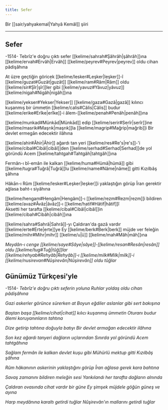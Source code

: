 ```yaml
---
title: Sefer
---
```


Bir [[sair/yahyakemal|Yahyâ Kemâl]] şiiri

---

## Sefer

-1514-
Tebrîz'e doğru çıktı sefer [[kelime/sahrah#Şâhrâh|şâhrâh]]ına
[[kelime/ervah#Ervâh|Ervâh]] [[kelime/peyrev#Peyrev|peyrev]] oldu cihan pâdişâhına

At üzre geçtiğin göricek [[kelime/lesker#Leşker|leşker]]-î [[kelime/guzat#Guzât|guzât]]
[[kelime/ram#Râm|Râm]] oldu [[kelime/sir#Şîr|şîr]]ler gibi [[kelime/yavuz#Yâvuz|yâvuz]] [[kelime/nigah#Nigâh|nigâh]]ına

[[kelime/yekser#Yekser|Yekser]] [[kelime/gaza#Gazâ|gazâ]] kılıncı kuşanmış bir ümmetin
[[kelime/calis#Câlis|Câlis]] budur [[kelime/erike#Erîke|erîke]]-i âlem-[[kelime/penah#Penâh|penâh]]ına

[[kelime/munkad#Münkād|Münkād]] edip [[kelime/serir#Serîr|serîr]]ine [[kelime/masrik#Maşrık|maşrık]]la [[kelime/magrip#Mağrip|mağrib]]i
Bir devlet ermegān edecektir ilâhına

[[kelime/ahir#Âhir|Âhir]] ağardı tan yeri [[kelime/res#Re's|re's]]-'i [[kelime/cibal#Cibâl|cibâl]]den
[[kelime/serhad#Serhad|Serhad]]de yol göründü Acem [[kelime/tahtgah#Tahtgâh|tahtgâh]]ına

Fermân-ı bî-emân ile kalkan [[kelime/huma#Hümâ|hümâ]] gibi
[[kelime/tugra#Tuğrâ|Tuğrâ]]lu [[kelime/name#Nâme|nâme]] gitti Kızılbâş şâhına

Hâkān-ı Rûm [[kelime/lesker#Leşker|leşker]]i yaklaştığın görüp
Îran gerektir ağlasa baht-ı siyâhına

[[kelime/hengam#Hengâm|Hengâm]]-ı [[kelime/rezm#Rezm|rezm]]i bildiren [[kelime/avaz#Âvâz|âvâz]]-ı [[kelime/hatif#Hâtif|hâtif]]î  
Aksetti her tarafta [[kelime/cibal#Cibâl|cibâl]]in [[kelime/cibah#Cibâh|cibâh]]ına

[[kelime/sahra#Sahrâ|Sahrâ]]-yı Çaldıran'da gazâ vardır [[kelime/erte#Erte|erte]]ye
Ey [[kelime/berk#Berk|berk]] müjde ver feleğin [[kelime/mihr#Mihr|mihr]] [[kelime/u|ü]] [[kelime/mah#Mâh|mâh]]ına

*Meydân-ı cenge [[kelime/saye#Sâye|sâye]]-[[kelime/resan#Resân|resân]] oldu [[kelime/tug#Tuğ|tûğ]]lar  
[[kelime/rehyab#Rehyâb|Rehyâb]]-ı [[kelime/milk#Milk|milk]]-i [[kelime/nusirevan#Nûşirevân|Nûşirevân]] oldu tûğlar*

## Günümüz Türkçesi'yle
-1514-
*Tebrîz'e doğru çıktı seferin yoluna
Ruhlar yoldaş oldu cihan pâdişâhına*

*Gazi askerler görünce sürerken at
Boyun eğdiler aslanlar gibi sert bakışına*

*Baştan başa [[kelime/cihat|cihat]] kılıcı kuşanmış ümmetin
Oturanı budur âlemi koruyanınların tahtına*

*Dize getirip tahtına doğuyla batıyı
Bir devlet armağan edecektir ilâhına*

*Son kez ağardı tanyeri dağların uçlarından
Sınırda yol göründü Acem tahtgâhına*

*Sağlam fermân ile kalkan devlet kuşu gibi
Mühürlü mektup gitti Kızılbâş şâhına*

*Rûm hâkanının askerinin yaklaştığını görüp
Îran ağlasa gerek kara bahtına*

*Savaş zamanını bildiren meleğin sesi
Yankılandı her tarafta dağların alnında*

*Çaldıran ovasında cihat vardır bir güne
Ey şimşek müjdele göğün güneş ve ayına*

*Harp meydânına karaltı getirdi tuğlar
Nûşirevân'ın mallarını getirdi tuğlar*